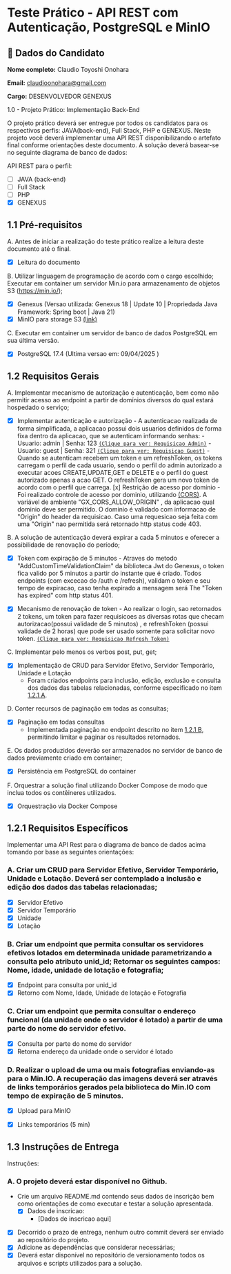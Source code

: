 # Teste Prático - API REST com Autenticação, PostgreSQL e MinIO

## 👤 Dados do Candidato

**Nome completo:** Claudio Toyoshi Onohara

**Email:** claudioonohara@gmail.com

**Cargo:** DESENVOLVEDOR GENEXUS

 1.0 - Projeto Prático: Implementação Back-End

O projeto prático deverá ser entregue por todos os candidatos para os respectivos perfis: JAVA(back-end), Full Stack, PHP e GENEXUS. Neste projeto você deverá implementar uma API REST disponibilizando o artefato final conforme orientações deste documento. A solução deverá basear-se no seguinte diagrama de banco de dados:

API REST para o perfil:
- [ ] JAVA (back-end)
- [ ] Full Stack
- [ ] PHP
- [x] GENEXUS

## 1.1 Pré-requisitos

A. Antes de iniciar a realização do teste prático realize a leitura deste documento até o final.
   - [x] Leitura do documento

B. Utilizar linguagem de programação de acordo com o cargo escolhido; Executar em container um servidor Min.io para armazenamento de objetos S3 (https://min.io/);
   - [x] Genexus (Versao utilizada: Genexus 18 | Update 10 | Propriedada Java Framework: Spring boot | Java 21)
   - [x] MinIO para storage S3 [(link)](https://min.io/)

C. Executar em container um servidor de banco de dados PostgreSQL em sua última versão.
   - [x] PostgreSQL 17.4 (Ultima versao em: 09/04/2025 )

## 1.2 Requisitos Gerais

A. Implementar mecanismo de autorização e autenticação, bem como não permitir acesso ao endpoint a partir de domínios diversos do qual estará hospedado o serviço;
   - [x] Implementar autenticação e autorização
         - A autenticacao realizada de forma simplificada, a aplicacao possui dois usuarios definidos de forma fixa dentro da aplicacao, que se autenticam informando senhas:
            - Usuario: admin | Senha: 123 [`(Clique para ver: Requisicao Admin)`](./requisicoes/loginAdmin.curl)
            - Usuario: guest | Senha: 321 [`(Clique para ver: Requisicao Guest)`](./requisicoes/loginGuest.curl)
         - Quando se autenticam recebem um token e um refreshToken, os tokens carregam o perfil de cada usuario,
         sendo o perfil do admin autorizado a executar acoes CREATE,UPDATE,GET e DELETE e 
         o perfil do guest autorizado apenas a acao GET. O refreshToken gera um novo token de acordo com o perfil que carrega. 
    [x] Restrição de acesso por domínio
         - Foi realizado controle de acesso por dominio, utilizando [(CORS)](https://developer.mozilla.org/pt-BR/docs/Web/HTTP/Guides/CORS). A variável de ambiente "GX_CORS_ALLOW_ORIGIN" , da aplicacao qual dominio deve ser permitido. O dominio é validado com informacao de "Origin" do header da requisicao. Caso uma requesicao seja feita com uma "Origin" nao permitida será retornado http status code 403.

B. A solução de autenticação deverá expirar a cada 5 minutos e oferecer a possibilidade de renovação do período;
- [x] Token com expiração de 5 minutos
      - Atraves do metodo "AddCustomTimeValidationClaim" da biblioteca Jwt do Genexus, o token fica valido por 5 minutos a partir do instante que é criado. Todos endpoints (com excecao do /auth e /refresh), validam o token e seu tempo de expiracao, caso tenha expirado a mensagem será The "Token has expired" com http status 401. 

- [x] Mecanismo de renovação de token
      - Ao realizar o login, sao retornados 2 tokens, um token para fazer requisicoes as diversas rotas que checam autorizacao(possui validade
      de 5 minutos) , e refreshToken (possui validade de 2 horas) que pode ser usado somente para solicitar novo token. [`(Clique para ver: Requisicao Refresh Token)`](./requisicoes/refreshToken.curl)

C. Implementar pelo menos os verbos post, put, get;
   - [x] Implementação de CRUD para Servidor Efetivo, Servidor Temporário, Unidade e Lotação
      - Foram criados endpoints para inclusão, edição, exclusão e consulta dos dados das tabelas relacionadas, conforme especificado no item [1.2.1 A](#a-criar-um-crud-para-servidor-efetivo-servidor-temporário-unidade-e-lotação-deverá-ser-contemplado-a-inclusão-e-edição-dos-dados-das-tabelas-relacionadas).

D. Conter recursos de paginação em todas as consultas;
   - [x] Paginação em todas consultas  
      - Implementada paginação no endpoint descrito no item [1.2.1 B](#b-criar-um-endpoint-que-permita-consultar-os-servidores-efetivos-lotados-em-determinada-unidade-parametrizando-a-consulta-pelo-atributo-unid_id-retornar-os-seguintes-campos-nome-idade-unidade-de-lotação-e-fotografia), permitindo limitar e paginar os resultados retornados.

E. Os dados produzidos deverão ser armazenados no servidor de banco de dados previamente criado em container;
   - [x] Persistência em PostgreSQL do container

F. Orquestrar a solução final utilizando Docker Compose de modo que inclua todos os contêineres utilizados.
   - [x] Orquestração via Docker Compose

## 1.2.1 Requisitos Específicos

Implementar uma API Rest para o diagrama de banco de dados acima tomando por base as seguintes orientações:

### A. Criar um CRUD para Servidor Efetivo, Servidor Temporário, Unidade e Lotação. Deverá ser contemplado a inclusão e edição dos dados das tabelas relacionadas;
- [x] Servidor Efetivo
- [x] Servidor Temporário
- [x] Unidade
- [x] Lotação

### B. Criar um endpoint que permita consultar os servidores efetivos lotados em determinada unidade parametrizando a consulta pelo atributo unid_id; Retornar os seguintes campos: Nome, idade, unidade de lotação e fotografia;
- [x] Endpoint para consulta por unid_id
- [x] Retorno com Nome, Idade, Unidade de lotação e  Fotografia

### C. Criar um endpoint que permita consultar o endereço funcional (da unidade onde o servidor é lotado) a partir de uma parte do nome do servidor efetivo. 
- [x] Consulta por parte do nome do servidor
- [x] Retorna endereço da unidade onde o servidor é lotado

### D. Realizar o upload de uma ou mais fotografias enviando-as para o Min.IO. A recuperação das imagens deverá ser através de links temporários gerados pela biblioteca do Min.IO com tempo de expiração de 5 minutos.
- [x] Upload para MinIO
- [x] Links temporários (5 min)


## 1.3 Instruções de Entrega
Instruções:
### A. O projeto deverá estar disponível no Github. 
 - Crie um arquivo README.md contendo seus dados de inscrição bem como orientações de como executar e testar a solução apresentada.
      - [x] Dados de inscricao: 
         - [Dados de inscricao aqui]
 - [x] Decorrido o prazo de entrega, nenhum outro commit deverá ser enviado ao repositório do projeto.
 - [x] Adicione as dependências que considerar necessárias;
 - [x] Deverá estar disponível no repositório de versionamento todos os arquivos e scripts utilizados para a solução.
